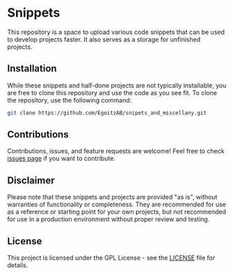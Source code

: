 # Snippets

This repository is a space to upload various code snippets that can be used to develop projects faster. It also serves as a storage for unfinished projects.

## Installation

While these snippets and half-done projects are not typically installable, you are free to clone this repository and use the code as you see fit. To clone the repository, use the following command:

```bash
git clone https://github.com/EgoitzAB/snipets_and_miscellany.git
```

## Contributions

Contributions, issues, and feature requests are welcome! Feel free to check [issues page](https://github.com/EgoitzAB/snipets_and_miscellany/issues) if you want to contribute.

## Disclaimer

Please note that these snippets and projects are provided "as is", without warranties of functionality or completeness. They are recommended for use as a reference or starting point for your own projects, but not recommended for use in a production environment without proper review and testing.

## License

This project is licensed under the GPL License - see the [LICENSE](LICENSE.md) file for details.